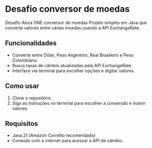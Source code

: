 # Desafio conversor de moedas
Desafio Alura ONE conversor de moedas
Projeto simples em Java que converte valores entre várias moedas usando a API ExchangeRate.

## Funcionalidades

- Converte entre Dólar, Peso Argentino, Real Brasileiro e Peso Colombiano.
- Busca taxas de câmbio atualizadas pela API ExchangeRate.
- Interface via terminal para escolher opções e digitar valores.

## Como usar

1. Clone o repositório.
2. Siga as instruções no terminal para escolher a conversão e inserir valores.

## Requisitos

- Java 21 (Amazon Corretto recomendado)
- Conexão com a internet para acessar a API de câmbio.

